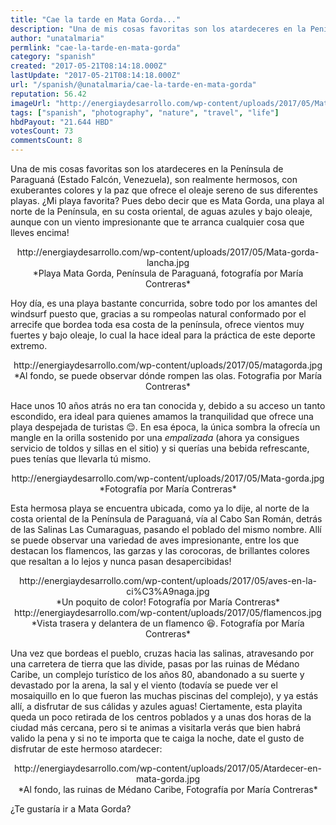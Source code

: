 ```yaml
---
title: "Cae la tarde en Mata Gorda..."
description: "Una de mis cosas favoritas son los atardeceres en la Península de Paraguaná (Estado Falcón, Venezuela), son realmente hermosos, con exuberantes colore..."
author: "unatalmaria"
permlink: "cae-la-tarde-en-mata-gorda"
category: "spanish"
created: "2017-05-21T08:14:18.000Z"
lastUpdate: "2017-05-21T08:14:18.000Z"
url: "/spanish/@unatalmaria/cae-la-tarde-en-mata-gorda"
reputation: 56.42
imageUrl: "http://energiaydesarrollo.com/wp-content/uploads/2017/05/Mata-gorda-lancha.jpg"
tags: ["spanish", "photography", "nature", "travel", "life"]
hbdPayout: "21.644 HBD"
votesCount: 73
commentsCount: 8
---
```


Una de mis cosas favoritas son los atardeceres en la Península de Paraguaná (Estado Falcón, Venezuela), son realmente hermosos, con exuberantes colores y la paz que ofrece el oleaje sereno de sus diferentes playas. 
¿Mi playa favorita? Pues debo decir que es Mata Gorda, una playa al norte de la Península, en su costa oriental, de aguas azules y bajo oleaje, aunque con un viento impresionante que te arranca cualquier cosa que lleves encima!

<center>http://energiaydesarrollo.com/wp-content/uploads/2017/05/Mata-gorda-lancha.jpg</center>
<center>*Playa Mata Gorda, Península de Paraguaná, fotografía por María Contreras*</center>

Hoy día, es una playa bastante concurrida, sobre todo por los amantes del windsurf puesto que, gracias a su rompeolas natural conformado por el arrecife que bordea toda esa costa de la península, ofrece vientos muy fuertes y bajo oleaje, lo cual la hace ideal  para la práctica de este deporte extremo.

<center>http://energiaydesarrollo.com/wp-content/uploads/2017/05/matagorda.jpg</center>
<center>*Al fondo, se puede observar dónde rompen las olas. Fotografia por María Contreras*</center>


Hace unos 10 años atrás no era tan conocida y, debido a su acceso un tanto escondido, era ideal para quienes amamos la tranquilidad que ofrece una playa despejada de turistas 😌. En esa época, la única sombra la ofrecía un mangle en la orilla sostenido por una *empalizada* (ahora ya consigues servicio de toldos y sillas en el sitio) y si querías una bebida refrescante, pues tenías que llevarla tú mismo.

<center>http://energiaydesarrollo.com/wp-content/uploads/2017/05/Mata-gorda.jpg</center>
<center>*Fotografía por María Contreras*</center>

Esta hermosa playa se encuentra ubicada, como ya lo dije, al norte de la costa oriental de la Península de Paraguaná, vía al Cabo San Román, detrás de las Salinas Las Cumaraguas, pasando el poblado del mismo nombre.  Allí se puede observar una variedad de aves impresionante, entre los que destacan los flamencos, las garzas y las corocoras, de brillantes colores que resaltan a lo lejos y nunca pasan desapercibidas!

<center>http://energiaydesarrollo.com/wp-content/uploads/2017/05/aves-en-la-ci%C3%A9naga.jpg</center>
<center>*Un poquito de color! Fotografía por María Contreras*</center>

<center>http://energiaydesarrollo.com/wp-content/uploads/2017/05/flamencos.jpg</center>
<center>*Vista trasera y delantera de un flamenco 😆. Fotografía por María Contreras*</center>

Una vez que bordeas el pueblo, cruzas hacia las salinas, atravesando por una carretera de tierra que las divide, pasas por las ruinas de Médano Caribe, un complejo turístico de los años 80, abandonado  a su suerte y devastado por la arena, la sal y el viento (todavía se puede ver el mosaiquillo en lo que fueron las muchas piscinas del complejo), y  ya estás allí, a disfrutar de sus cálidas y azules aguas! 
Ciertamente, esta playita queda un poco retirada de los centros poblados y a unas dos horas de la ciudad más cercana, pero si te animas a visitarla  verás que bien habrá valido la pena y si no te importa que te caiga la noche, date el gusto de disfrutar de este hermoso atardecer:

<center>http://energiaydesarrollo.com/wp-content/uploads/2017/05/Atardecer-en-mata-gorda.jpg</center>
<center>*Al fondo, las ruinas de Médano Caribe, Fotografía por María Contreras*</center>

¿Te gustaría ir a Mata Gorda?